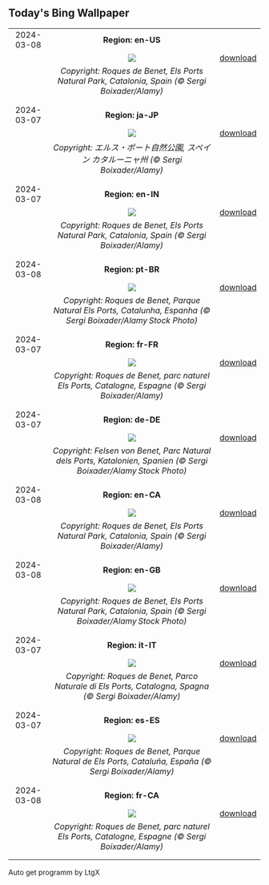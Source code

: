 ## Today's Bing Wallpaper
|      |      |      |
| :----: | :----: | :----: |
|2024-03-08|**Region: en-US**||
||![](https://www.bing.com/th?id=OHR.TarragonaSpain_EN-US4664908149_UHD.jpg&pid=hp&w=1152&h=648&rs=1&c=4)| [download](https://www.bing.com/th?id=OHR.TarragonaSpain_EN-US4664908149_UHD.jpg)|
||*Copyright: Roques de Benet, Els Ports Natural Park, Catalonia, Spain (© Sergi Boixader/Alamy)*
||
|||
|2024-03-07|**Region: ja-JP**||
||![](https://www.bing.com/th?id=OHR.TarragonaSpain_JA-JP1624420185_UHD.jpg&pid=hp&w=1152&h=648&rs=1&c=4)| [download](https://www.bing.com/th?id=OHR.TarragonaSpain_JA-JP1624420185_UHD.jpg)|
||*Copyright: エルス・ポート自然公園, スペイン カタルーニャ州 (© Sergi Boixader/Alamy)*
||
|||
|2024-03-07|**Region: en-IN**||
||![](https://www.bing.com/th?id=OHR.TarragonaSpain_EN-IN2183884361_UHD.jpg&pid=hp&w=1152&h=648&rs=1&c=4)| [download](https://www.bing.com/th?id=OHR.TarragonaSpain_EN-IN2183884361_UHD.jpg)|
||*Copyright: Roques de Benet, Els Ports Natural Park, Catalonia, Spain (© Sergi Boixader/Alamy)*
||
|||
|2024-03-08|**Region: pt-BR**||
||![](https://www.bing.com/th?id=OHR.TarragonaSpain_PT-BR3520793083_UHD.jpg&pid=hp&w=1152&h=648&rs=1&c=4)| [download](https://www.bing.com/th?id=OHR.TarragonaSpain_PT-BR3520793083_UHD.jpg)|
||*Copyright: Roques de Benet, Parque Natural Els Ports, Catalunha, Espanha (© Sergi Boixader/Alamy Stock Photo)*
||
|||
|2024-03-07|**Region: fr-FR**||
||![](https://www.bing.com/th?id=OHR.TarragonaSpain_FR-FR7145786425_UHD.jpg&pid=hp&w=1152&h=648&rs=1&c=4)| [download](https://www.bing.com/th?id=OHR.TarragonaSpain_FR-FR7145786425_UHD.jpg)|
||*Copyright: Roques de Benet, parc naturel Els Ports, Catalogne, Espagne (© Sergi Boixader/Alamy)*
||
|||
|2024-03-07|**Region: de-DE**||
||![](https://www.bing.com/th?id=OHR.TarragonaSpain_DE-DE8015147907_UHD.jpg&pid=hp&w=1152&h=648&rs=1&c=4)| [download](https://www.bing.com/th?id=OHR.TarragonaSpain_DE-DE8015147907_UHD.jpg)|
||*Copyright: Felsen von Benet, Parc Natural dels Ports, Katalonien, Spanien (© Sergi Boixader/Alamy Stock Photo)*
||
|||
|2024-03-08|**Region: en-CA**||
||![](https://www.bing.com/th?id=OHR.TarragonaSpain_EN-CA0184990294_UHD.jpg&pid=hp&w=1152&h=648&rs=1&c=4)| [download](https://www.bing.com/th?id=OHR.TarragonaSpain_EN-CA0184990294_UHD.jpg)|
||*Copyright: Roques de Benet, Els Ports Natural Park, Catalonia, Spain (© Sergi Boixader/Alamy)*
||
|||
|2024-03-08|**Region: en-GB**||
||![](https://www.bing.com/th?id=OHR.TarragonaSpain_EN-GB6677575953_UHD.jpg&pid=hp&w=1152&h=648&rs=1&c=4)| [download](https://www.bing.com/th?id=OHR.TarragonaSpain_EN-GB6677575953_UHD.jpg)|
||*Copyright: Roques de Benet, Els Ports Natural Park, Catalonia, Spain (© Sergi Boixader/Alamy Stock Photo)*
||
|||
|2024-03-07|**Region: it-IT**||
||![](https://www.bing.com/th?id=OHR.TarragonaSpain_IT-IT1704210976_UHD.jpg&pid=hp&w=1152&h=648&rs=1&c=4)| [download](https://www.bing.com/th?id=OHR.TarragonaSpain_IT-IT1704210976_UHD.jpg)|
||*Copyright: Roques de Benet, Parco Naturale di Els Ports, Catalogna, Spagna (© Sergi Boixader/Alamy)*
||
|||
|2024-03-07|**Region: es-ES**||
||![](https://www.bing.com/th?id=OHR.TarragonaSpain_ES-ES7042057551_UHD.jpg&pid=hp&w=1152&h=648&rs=1&c=4)| [download](https://www.bing.com/th?id=OHR.TarragonaSpain_ES-ES7042057551_UHD.jpg)|
||*Copyright: Roques de Benet, Parque Natural de Els Ports, Cataluña, España (© Sergi Boixader/Alamy)*
||
|||
|2024-03-08|**Region: fr-CA**||
||![](https://www.bing.com/th?id=OHR.TarragonaSpain_FR-CA5706201102_UHD.jpg&pid=hp&w=1152&h=648&rs=1&c=4)| [download](https://www.bing.com/th?id=OHR.TarragonaSpain_FR-CA5706201102_UHD.jpg)|
||*Copyright: Roques de Benet, parc naturel Els Ports, Catalogne, Espagne (© Sergi Boixader/Alamy)*
||
|||

Auto get programm by LtgX
